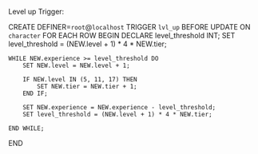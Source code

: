 Level up Trigger:

CREATE DEFINER=`root`@`localhost` TRIGGER `lvl_up` BEFORE UPDATE ON `character` FOR EACH ROW BEGIN
    DECLARE level_threshold INT;
        SET level_threshold = (NEW.level + 1) * 4 * NEW.tier;

    WHILE NEW.experience >= level_threshold DO
        SET NEW.level = NEW.level + 1;
        
        IF NEW.level IN (5, 11, 17) THEN
			SET NEW.tier = NEW.tier + 1;
        END IF;
        
        SET NEW.experience = NEW.experience - level_threshold;
        SET level_threshold = (NEW.level + 1) * 4 * NEW.tier;
        
    END WHILE;
END
